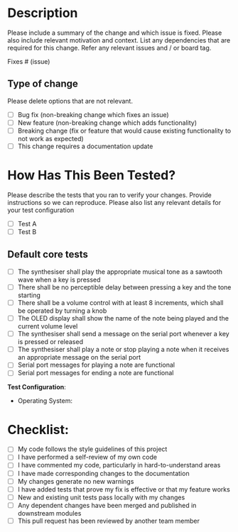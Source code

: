 # Description

Please include a summary of the change and which issue is fixed. Please also include relevant motivation and context. List any dependencies that are required for this change. Refer any relevant issues and / or board tag.

Fixes # (issue)

## Type of change

Please delete options that are not relevant.

- [ ] Bug fix (non-breaking change which fixes an issue)
- [ ] New feature (non-breaking change which adds functionality)
- [ ] Breaking change (fix or feature that would cause existing functionality to not work as expected)
- [ ] This change requires a documentation update

# How Has This Been Tested?

Please describe the tests that you ran to verify your changes. Provide instructions so we can reproduce. Please also list any relevant details for your test configuration

- [ ] Test A
- [ ] Test B

## Default core tests

- [ ] The synthesiser shall play the appropriate musical tone as a sawtooth wave when a key is pressed
- [ ] There shall be no perceptible delay between pressing a key and the tone starting
- [ ] There shall be a volume control with at least 8 increments, which shall be operated by turning a knob
- [ ] The OLED display shall show the name of the note being played and the current volume level
- [ ] The synthesiser shall send a message on the serial port whenever a key is pressed or released
- [ ] The synthesiser shall play a note or stop playing a note when it receives an appropriate message on the serial port
- [ ] Serial port messages for playing a note are functional
- [ ] Serial port messages for ending a note are functional

**Test Configuration**:
* Operating System:

# Checklist:

- [ ] My code follows the style guidelines of this project
- [ ] I have performed a self-review of my own code
- [ ] I have commented my code, particularly in hard-to-understand areas
- [ ] I have made corresponding changes to the documentation
- [ ] My changes generate no new warnings
- [ ] I have added tests that prove my fix is effective or that my feature works
- [ ] New and existing unit tests pass locally with my changes
- [ ] Any dependent changes have been merged and published in downstream modules
- [ ] This pull request has been reviewed by another team member